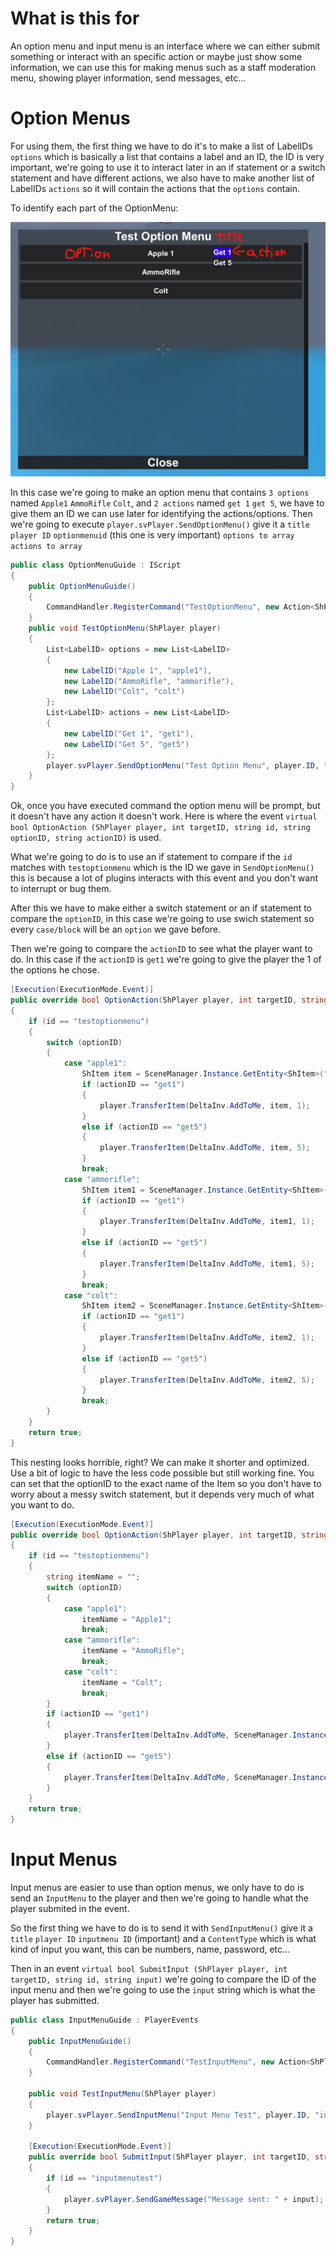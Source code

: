 # What is this for
An option menu and input menu is an interface where we can either submit something or interact with an specific action or maybe just show some information, we can use this for making menus such as a staff moderation menu, showing player information, send messages, etc...

# Option Menus
For using them, the first thing we have to do it's to make a list of LabelIDs `options` which is basically a list that contains a label and an ID, the ID is very important, we're going to use it to interact later in an if statement or a switch statement and have different actions, we also have to make another list of LabelIDs `actions` so it will contain the actions that the `options` contain.

To identify each part of the OptionMenu:

![](src/PartsOfOption.png)

In this case we're going to make an option menu that contains `3 options` named `Apple1` `AmmoRifle` `Colt`, and `2 actions` named `get 1` `get 5`, we have to give them an ID we can use later for identifying the actions/options. Then we're going to execute `player.svPlayer.SendOptionMenu()` give it a `title` `player ID` `optionmenuid` (this one is very important) `options to array` `actions to array`

[](src/OptionMenu.mp4 ':include :type=video controls width=100%')

```cs
public class OptionMenuGuide : IScript
{
    public OptionMenuGuide()
    {
        CommandHandler.RegisterCommand("TestOptionMenu", new Action<ShPlayer>(TestOptionMenu));
    }
    public void TestOptionMenu(ShPlayer player)
    {
        List<LabelID> options = new List<LabelID>
        {
            new LabelID("Apple 1", "apple1"),
            new LabelID("AmmoRifle", "ammorifle"),
            new LabelID("Colt", "colt")
        };
        List<LabelID> actions = new List<LabelID>
        {
            new LabelID("Get 1", "get1"),
            new LabelID("Get 5", "get5")
        };
        player.svPlayer.SendOptionMenu("Test Option Menu", player.ID, "testoptionmenu", options.ToArray(), actions.ToArray());
    }
}
```

Ok, once you have executed command the option menu will be prompt, but it doesn't have any action it doesn't work. Here is where the event `virtual bool OptionAction (ShPlayer player, int targetID, string id, string optionID, string actionID)` is used. 

What we're going to do is to use an if statement to compare if the `id` matches with `testoptionmenu` which is the ID we gave in `SendOptionMenu()` this is because a lot of plugins interacts with this event and you don't want to interrupt or bug them. 

After this we have to make either a switch statement or an if statement to compare the `optionID`, in this case we're going to use swich statement so every `case/block` will be an `option` we gave before.

Then we're going to compare the `actionID` to see what the player want to do. In this case if the `actionID` is `get1` we're going to give the player the 1 of the options he chose.

[](src/OptionMenuEvent.mp4 ':include :type=video controls width=100%')

```cs
[Execution(ExecutionMode.Event)]
public override bool OptionAction(ShPlayer player, int targetID, string id, string optionID, string actionID)
{
    if (id == "testoptionmenu")
    {
        switch (optionID)
        {
            case "apple1":
                ShItem item = SceneManager.Instance.GetEntity<ShItem>("Apple1");
                if (actionID == "get1")
                {
                    player.TransferItem(DeltaInv.AddToMe, item, 1);
                }
                else if (actionID == "get5")
                {
                    player.TransferItem(DeltaInv.AddToMe, item, 5);
                }
                break;
            case "ammorifle":
                ShItem item1 = SceneManager.Instance.GetEntity<ShItem>("AmmoRifle");
                if (actionID == "get1")
                {
                    player.TransferItem(DeltaInv.AddToMe, item1, 1);
                }
                else if (actionID == "get5")
                {
                    player.TransferItem(DeltaInv.AddToMe, item1, 5);
                }
                break;
            case "colt":
                ShItem item2 = SceneManager.Instance.GetEntity<ShItem>("Colt");
                if (actionID == "get1")
                {
                    player.TransferItem(DeltaInv.AddToMe, item2, 1);
                }
                else if (actionID == "get5")
                {
                    player.TransferItem(DeltaInv.AddToMe, item2, 5);
                }
                break;
        }
    }
    return true;
}
```

This nesting looks horrible, right? We can make it shorter and optimized. Use a bit of logic to have the less code possible but still working fine. You can set that the optionID to the exact name of the Item so you don't have to worry about a messy switch statement, but it depends very much of what you want to do.

```cs
[Execution(ExecutionMode.Event)]
public override bool OptionAction(ShPlayer player, int targetID, string id, string optionID, string actionID)
{
    if (id == "testoptionmenu")
    {
        string itemName = "";
        switch (optionID)
        {
            case "apple1":
                itemName = "Apple1";
                break;
            case "ammorifle":
                itemName = "AmmoRifle";
                break;
            case "colt":
                itemName = "Colt";
                break;
        }
        if (actionID == "get1")
        {
            player.TransferItem(DeltaInv.AddToMe, SceneManager.Instance.GetEntity<ShItem>(itemName), 1);
        }
        else if (actionID == "get5")
        {
            player.TransferItem(DeltaInv.AddToMe, SceneManager.Instance.GetEntity<ShItem>(itemName), 1);
        }
    }
    return true;
}
```

# Input Menus
Input menus are easier to use than option menus, we only have to do is send an `InputMenu` to the player and then we're going to handle what the player submited in the event.

So the first thing we have to do is to send it with `SendInputMenu()` give it a `title` `player ID` `inputmenu ID` (important) and a `ContentType` which is what kind of input you want, this can be numbers, name, password, etc...

Then in an event `virtual bool SubmitInput (ShPlayer player, int targetID, string id, string input)` we're going to compare the ID of the input menu and then we're going to use the `input` string which is what the player has submitted.

[](src/InputMenu.mp4 ':include :type=video controls width=100%')

```cs
public class InputMenuGuide : PlayerEvents
{
    public InputMenuGuide()
    {
        CommandHandler.RegisterCommand("TestInputMenu", new Action<ShPlayer>(TestInputMenu));
    }

    public void TestInputMenu(ShPlayer player)
    {
        player.svPlayer.SendInputMenu("Input Menu Test", player.ID, "inputmenutest", UnityEngine.UI.InputField.ContentType.Custom);
    }

    [Execution(ExecutionMode.Event)]
    public override bool SubmitInput(ShPlayer player, int targetID, string id, string input)
    {
        if (id == "inputmenutest")
        {
            player.svPlayer.SendGameMessage("Message sent: " + input);
        }
        return true;
    }
}
```